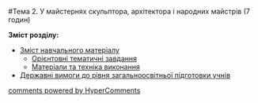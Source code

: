 <div id="hypercomments_widget" class="js-hypercomments-widget invisible"></div>

#Тема 2.  У майстернях скульптора, архітектора і  народних майстрів (7 годин)

**Зміст розділу:**
*	[Зміст навчального матеріалу](zmist_navchalnoho_materialu2.md)
	*	[Орієнтовні тематичні завдання](oriientovny_tematychni_zavdannya2.md)
	*	[Матеріали та техніка виконання](materialy_ta_tekhnika_vykonannya2.md)
*	[Державні вимоги до рівня загальноосвітньої підготовки учнів](derzhavni_vymohy_do_rivnya_zahalnoosvitnoi_pidhotovky_uchnyv2.md)

<div class="js-hypercomments-container">
    <a href="http://hypercomments.com" class="hc-link" title="comments widget">comments powered by HyperComments</a>
</div>